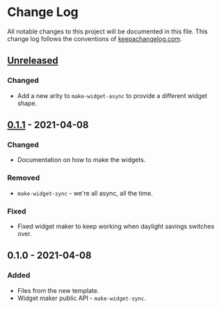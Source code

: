 # Change Log
All notable changes to this project will be documented in this file. This change log follows the conventions of [keepachangelog.com](http://keepachangelog.com/).

## [Unreleased]
### Changed
- Add a new arity to `make-widget-async` to provide a different widget shape.

## [0.1.1] - 2021-04-08
### Changed
- Documentation on how to make the widgets.

### Removed
- `make-widget-sync` - we're all async, all the time.

### Fixed
- Fixed widget maker to keep working when daylight savings switches over.

## 0.1.0 - 2021-04-08
### Added
- Files from the new template.
- Widget maker public API - `make-widget-sync`.

[Unreleased]: https://github.com/your-name/password_philosophy/compare/0.1.1...HEAD
[0.1.1]: https://github.com/your-name/password_philosophy/compare/0.1.0...0.1.1
